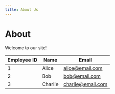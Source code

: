 ```yaml
---
title: About Us
---
```

# About

Welcome to our site!



| Employee ID | Name      | Email              |
|-------------|-----------|--------------------|
| 1           | Alice     | alice@email.com    |
| 2           | Bob       | bob@email.com      |
| 3           | Charlie   | charlie@email.com  |

